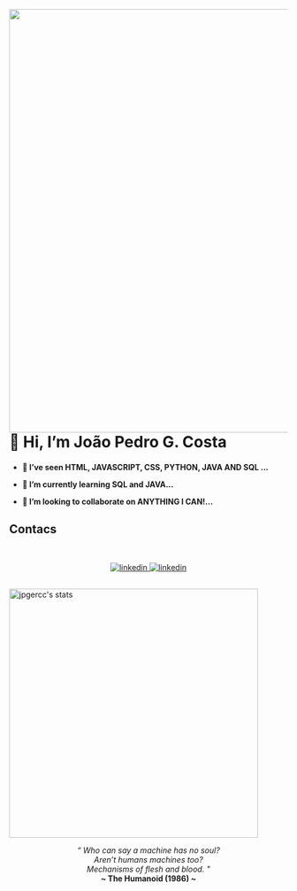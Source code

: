 <img align="right" height="765em" src="https://raw.githubusercontent.com/gist/jpgercc/cb63a0f7875b138711675d4da8ab4a81/raw/18307d4ca3fd4e3bfaf6ab8a9a8aacca54e4b286/githubcard.svg"/>

<h1 align="left"> 👋 Hi, I’m João Pedro G. Costa </h1>

<h4>
  
- 👀 I’ve seen HTML, JAVASCRIPT, CSS, PYTHON, JAVA AND SQL ...

- 🌱 I’m currently learning SQL and JAVA...

- 💞️ I’m looking to collaborate on ANYTHING I CAN!...

## Contacs
<br>
<p align="center">
  <a href="https://www.linkedin.com/in/joão-pedro-gershenson-costa-bb0335199/" target="_blank">
    <img src="https://img.shields.io/badge/-Linkedin Profile-05122A?style=flat&logo=linkedin" alt="linkedin"/>
  </a>
  
  <a href="https://jpgercc.github.io/portfolio/" target="_blank">
    <img src="https://img.shields.io/badge/My Web Page-05122A?style=flat&logo=html5" alt="linkedin"/>
  </a>
</p>

##

<img width="450em" src="https://github-readme-stats.vercel.app/api/top-langs/?username=jpgercc&langs_count=8" alt="jpgercc's stats"/>

<br>
<i>
  <p align="center">
“
Who can say a machine has no soul?<br>
Aren’t humans machines too?<br>
Mechanisms of flesh and blood.
" 
</i> <br>
<b>~ The Humanoid (1986) ~</b> </p>


<!---
<p align="left"> <img src="https://komarev.com/ghpvc/?username=jpgercc&color=yellow" alt="Profile views" /> </p>

jpgercc/jpgercc is a ✨ special ✨ repository because its `README.md` (this file) appears on your GitHub profile.
You can click the Preview link to take a look at your changes.
--->
